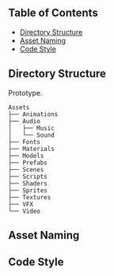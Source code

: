 ## Table of Contents

* [Directory Structure](#directory-structure)
* [Asset Naming](#asset-naming)
* [Code Style](#code-style)

## Directory Structure

Prototype.
```
Assets
├── Animations
├── Audio
│   ├── Music
│   └── Sound
├── Fonts
├── Materials
├── Models
├── Prefabs
├── Scenes
├── Scripts
├── Shaders
├── Sprites
├── Textures
├── VFX
└── Video
```

## Asset Naming

## Code Style
